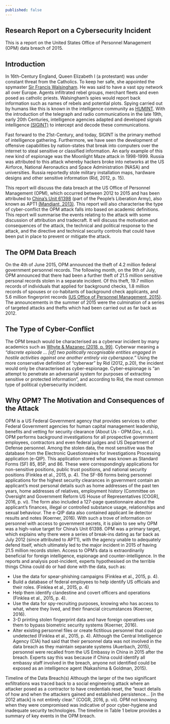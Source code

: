 ```yaml
---
published: false
---
```

## Research Report on a Cybersecurity Incident
This is a report on the United States Office of Personnel Management (OPM) data breach of 2015. 

## Introduction
In 16th-Century England, Queen Elizabeth I (a protestant) was under constant threat from the Catholics. To keep her safe, she appointed the spymaster [Sir Francis Walsingham](https://en.wikipedia.org/wiki/Francis_Walsingham). He was said to have a vast spy network all over Europe. Agents infiltrated rebel groups, merchant fleets and even posed as catholic priests. Walsingham’s spies would report back information such as names of rebels and potential plots.  Spying carried out by humans like this is known in the intelligence community as [HUMINT](https://en.wikipedia.org/wiki/Human_intelligence_(intelligence_gathering)). With the introduction of the telegraph and radio communications in the late 19th, early 20th Centuries, intelligence agencies adapted and developed signals intelligence [(SIGINT)](https://en.wikipedia.org/wiki/Signals_intelligence) to intercept and decode these communications. 

Fast forward to the 21st-Century, and today, SIGINT is the primary method of intelligence gathering. Furthermore, we have seen the development of offensive capabilities by nation-states that break into computers over the internet to steal sensitive or classified information. An early example of this new kind of espionage was the Moonlight Maze attack in 1998-1999. Russia was attributed to this attack whereby hackers broke into networks at the US Airforce,  National Aeronautics and Space Administration (NASA) and universities. Russia reportedly stole military installation maps, hardware designs and other sensitive information (Rid, 2012, p. 15).

This report will discuss the data breach at the US Office of Personnel Management (OPM), which occurred between 2012 to 2015 and has been attributed to [China’s Unit 61398](https://en.wikipedia.org/wiki/PLA_Unit_61398) (part of the People’s Liberation Army), also known as APT1 [(Mandiant, 2013)](https://web.archive.org/web/20130219155150/http://intelreport.mandiant.com/Mandiant_APT1_Report.pdf). This report will also characterise the type of cyber-conflict the OPM attack falls into based on academic definitions. This report will summarise the events relating to the attack with some discussion of attribution and tradecraft. It will discuss the motivation and consequences of the attack, the technical and political response to the attack, and the directive and technical security controls that could have been put in place to prevent or mitigate the attack.

## The OPM Data Breach

On the 4th of June 2015, OPM announced the theft of 4.2 million federal government personnel records. The following month, on the 9th of July, OPM announced that there had been a further theft of 21.5 million sensitive personal records stolen in a separate incident. Of this theft, 19.7 million records of individuals that applied for background checks, 1.8 million records of spouses or co-habitants of background check applicants, and 5.6 million fingerprint records [(US Office of Personnel Management, 2015)](https://www.opm.gov/cybersecurity/cybersecurity-incidents/). The announcements in the summer of 2015 were the culmination of a series of targeted attacks and thefts which had been carried out as far back as 2012. 

## The Type of Cyber-Conflict

The OPM breach would be characterised as a cyberwar incident by many academics such as [Whyte & Mazanec (2018, p. 99)](https://amzn.to/2ZizJWm). Cyberwar meaning a _“discrete episode … [of] two politically recognisable entities engaged in hostile activities against one another entirely via cyberspace.”_ Using the more conservative definition of “cyberwar” by Rid (2012, p.20), the incident would only be characterised as cyber-espionage. Cyber-espionage is “an attempt to penetrate an adversarial system for purposes of extracting sensitive or protected information”, and according to Rid, the most common type of political cybersecurity incident.

## Why OPM? The Motivation and Consequences of the Attack

OPM is a US Federal Government agency that provides services to other Federal Government agencies for human capital management leadership, benefits and vetting for security clearance (About Us - OPM.Gov, n.d.). OPM performs background investigations for all prospective government employees, contractors and even federal judges and US Department of Defense personnel. Among the stolen data, the most sensitive was the database from the Electronic Questionnaires for Investigations Processing application (e-QIP). This application stored what was known as Standard Forms (SF) 85, 85P, and 86. These were correspondingly applications for non-sensitive positions, public trust positions, and national security positions (Finklea et al., 2015, p. 4). The SF-86 forms being personnel applications for the highest security clearances in government contain an applicant’s most personal details such as home addresses of the past ten years, home addresses of relatives, employment history (Committee on Oversight and Government Reform US House of Representatives [COGR], 2016, p. vi). The form also included a 127-page questionnaire about the applicant’s finances, illegal or controlled substance usage, relationships and sexual behaviour. The e-QIP data also contained applicant lie detector results and notes (Koerner, 2016).
With such a trove of information on personnel with access to government secrets, it is plain to see why OPM was a high-value target for China’s Unit 61398. OPM was a primary target, which explains why there were a series of break-ins dating as far back as July 2012 (since attributed to APT1), with the agency unable to adequately defend itself, which ultimately led to the major incident in 2015 of having 21.5 million records stolen. 
Access to OPM’s data is extraordinarily beneficial for foreign intelligence, espionage and counter-intelligence. In the reports and analysis post-incident, experts hypothesised on the terrible things China could do or had done with the data, such as:
-	Use the data for spear-phishing campaigns (Finklea et al., 2015, p. 4).
-	Build a database of federal employees to help identify US officials and their roles. (Finklea et al., 2015, p. 4)
-	Help them identify clandestine and covert officers and operations (Finklea et al., 2015, p. 4).
-	Use the data for spy-recruiting purposes, knowing who has access to what, where they lived, and their financial circumstances (Koerner, 2016).
-	3-D printing stolen fingerprint data and have foreign operatives use them to bypass biometric security systems (Koerner, 2016).
-	Alter existing personnel files or create fictitious personnel that could go undetected (Finklea et al., 2015, p. 4).
Although the Central Intelligence Agency (CIA) had said that their personnel data was not involved in the data breach as they maintain separate systems (Auerbach, 2015), personnel were recalled from the US Embassy in China in 2015 after the breach. Experts say this was because if China could identify all embassy staff involved in the breach, anyone not identified could be exposed as an intelligence agent (Nakashima & Goldman, 2015). 

Timeline of the Data Breach(s)
Although the larger of the two significant exfiltrations was traced back to a social engineering attack where an attacker posed as a contractor to have credentials reset, the “exact details of how and when the attackers gained and established persistence… [in the 2012 attack] is not entirely clear.” (COGR, 2016, p. vii). OPM not knowing when they were compromised was indicative of poor cyber-hygiene and inadequate security technologies.  The timeline in Table 1 below provides a summary of key events in the OPM breach.
